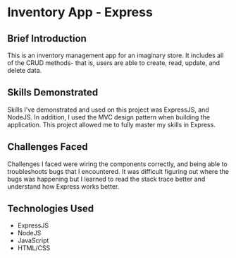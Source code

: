 # Inventory App - Express

## Brief Introduction

This is an inventory management app for an imaginary store.  It includes all of the CRUD methods- that is, users are able to create, read, update, and delete data.

## Skills Demonstrated

Skills I've demonstrated and used on this project was ExpressJS, and NodeJS.  In addition, I used the MVC design pattern when building the application.  This project allowed me to fully master my skills in Express.

## Challenges Faced

Challenges I faced were wiring the components correctly, and being able to troubleshoots bugs that I encountered.  It was difficult figuring out where the bugs was happening but I learned to read the stack trace better and understand how Express works better.

## Technologies Used
- ExpressJS
- NodeJS
- JavaScript
- HTML/CSS